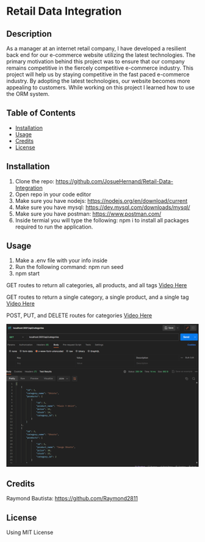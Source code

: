 # Retail Data Integration

## Description

As a manager at an internet retail company, I have developed a resilient back end for our e-commerce website utilizing the latest technologies. The primary motivation behind this project was to ensure that our company remains competitive in the fiercely competitive e-commerce industry. This project will help us by staying competitive in the fast paced e-commerce industry. By adopting the latest technologies, our website becomes more appealing to customers. While working on this project I learned how to use the ORM system.

## Table of Contents

- [Installation](#installation)
- [Usage](#usage)
- [Credits](#credits)
- [License](#license)

## Installation

1) Clone the repo: https://github.com/JosueHernand/Retail-Data-Integration
2) Open repo in your code editor
3) Make sure you have nodejs: https://nodejs.org/en/download/current
4) Make sure you have mysql: https://dev.mysql.com/downloads/mysql/
5) Make sure you have postman: https://www.postman.com/
6) Inside termial you will type the following: npm i
    to install all packages required to run the application.

## Usage

1) Make a .env file with your info inside
2) Run the following command: npm run seed
3) npm start

GET routes to return all categories, all products, and all tags [Video Here](https://drive.google.com/file/d/17T02tHkKFC3v7NtuZLrDCfps-5bLmBsE/view)

GET routes to return a single category, a single product, and a single tag [Video Here](https://drive.google.com/file/d/1WgQ4uPx1geVaR3cv36iewEPq_90hQ3mK/view)

POST, PUT, and DELETE routes for categories [Video Here](https://drive.google.com/file/d/1TsoHQw3kYZKiGOQxz4um_FcibpxBnp_F/view)



![E-commerce](assets/ecommerce.png)

## Credits

Raymond Bautista: https://github.com/Raymond2811

## License

Using MIT License
